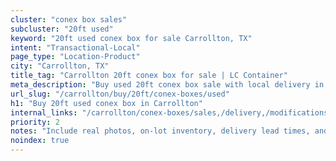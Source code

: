 ```yaml
---
cluster: "conex box sales"
subcluster: "20ft used"
keyword: "20ft used conex box for sale Carrollton, TX"
intent: "Transactional-Local"
page_type: "Location-Product"
city: "Carrollton, TX"
title_tag: "Carrollton 20ft conex box for sale | LC Container"
meta_description: "Buy used 20ft conex box sale with local delivery in Carrollton, TX. LC Container — local Since 2003. Request a fast quote today."
url_slug: "/carrollton/buy/20ft/conex-boxes/used"
h1: "Buy 20ft used conex box in Carrollton"
internal_links: "/carrollton/conex-boxes/sales,/delivery,/modifications"
priority: 2
notes: "Include real photos, on-lot inventory, delivery lead times, and financing info."
noindex: true
---
```


<!-- TODO: Add unique city/inventory copy, images, and internal links here. -->
